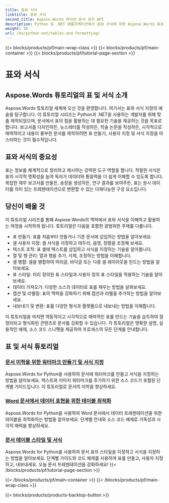 ```yaml
---
title: 표와 서식
linktitle: 표와 서식
second_title: Aspose.Words 파이썬 문서 관리 API
description: Python 및 .NET 애플리케이션에서 표와 서식에 대한 Aspose.Words 튜토리얼을 살펴보세요. 시각적으로 매력적인 문서를 위해 표를 만들고, 사용자 지정하고, 스타일을 지정하는 방법을 알아보세요.
weight: 16
url: /ko/python-net/tables-and-formatting/
---
```


{{< blocks/products/pf/main-wrap-class >}}
{{< blocks/products/pf/main-container >}}
{{< blocks/products/pf/tutorial-page-section >}}

# 표와 서식



## Aspose.Words 튜토리얼의 표 및 서식 소개

Aspose.Words 튜토리얼 세계에 오신 것을 환영합니다. 여기서는 표와 서식 지정의 예술을 탐구합니다. 이 튜토리얼 시리즈는 Python과 .NET을 사용하는 개발자를 위해 맞춤 제작되었으며, 문서에서 표의 힘을 활용하는 데 필요한 기술을 제공하는 것을 목표로 합니다. 보고서를 디자인하든, 뉴스레터를 작성하든, 학술 논문을 작성하든, 시각적으로 매력적이고 내용이 풍부한 문서를 제작하려면 표 만들기, 사용자 지정 및 서식 지정을 마스터하는 것이 필수적입니다.

## 표와 서식의 중요성

표는 정보를 체계적으로 정리하고 제시하는 강력한 도구 역할을 합니다. 적절한 서식은 표의 시각적 명확성을 높여 독자가 데이터와 통찰력을 더 쉽게 이해할 수 있도록 합니다. 복잡한 재무 보고서를 만들든, 송장을 생성하든, 연구 결과를 보여주든, 표는 원시 데이터를 의미 있는 프레젠테이션으로 변환할 수 있는 다재다능한 구성 요소입니다.

## 당신이 배울 것

이 튜토리얼 시리즈를 통해 Aspose.Words의 맥락에서 표와 서식을 이해하고 활용하는 여정을 시작하게 됩니다. 튜토리얼은 다음을 포함한 광범위한 주제를 다룹니다.

- 표 만들기: 표를 처음부터 만들거나 기존 문서에 삽입하는 방법을 알아보세요.
- 셀 사용자 지정: 셀 서식을 지정하고 테두리, 음영, 정렬을 조정해 보세요.
- 텍스트 조작: 표 셀에 텍스트를 삽입하고 서식을 지정하는 기술을 알아봅니다.
- 열 및 행 관리: 열과 행을 추가, 삭제, 조정하는 방법을 이해합니다.
- 셀 병합: 셀을 병합하여 머리글, 바닥글 또는 다중 셀 레이아웃을 만드는 방법을 알아보세요.
- 표 스타일: 미리 정의된 표 스타일과 사용자 정의 표 스타일을 적용하는 기술을 알아보세요.
- 데이터 가져오기: 다양한 소스의 데이터로 표를 채우는 방법을 살펴보세요.
- 캡션 및 라벨링: 표의 맥락을 강화하기 위해 캡션과 라벨을 추가하는 방법을 알아보세요.
- 내보내기 및 변환: 표를 다양한 형식과 플랫폼으로 내보내는 방법을 이해합니다.

이 튜토리얼을 마치면 역동적이고 시각적으로 매력적인 표를 만드는 기술을 습득하여 잘 정리되고 형식화된 콘텐츠로 문서를 강화할 수 있습니다. 각 튜토리얼은 명확한 설명, 실용적인 예제, 소스 코드 스니펫을 제공하여 프로세스의 모든 단계를 안내합니다.

## 표 및 서식 튜토리얼
### [문서 미학을 위한 워터마크 만들기 및 서식 지정](./manage-document-watermarks/)
Aspose.Words for Python을 사용하여 문서에 워터마크를 만들고 서식을 지정하는 방법을 알아보세요. 텍스트와 이미지 워터마크를 추가하기 위한 소스 코드가 포함된 단계별 가이드입니다. 이 튜토리얼로 문서의 미학을 향상하세요.
### [Word 문서에서 데이터 표현을 위한 테이블 최적화](./document-tables/)
Aspose.Words for Python을 사용하여 Word 문서에서 데이터 프레젠테이션을 위한 테이블을 최적화하는 방법을 알아보세요. 단계별 안내와 소스 코드 예제로 가독성과 시각적 매력을 향상하세요.
### [문서 테이블 스타일 및 서식](./document-table-styles-formatting/)
Aspose.Words for Python을 사용하여 문서 표의 스타일을 지정하고 서식을 지정하는 방법을 알아보세요. 단계별 가이드와 코드 예제를 사용하여 표를 만들고, 사용자 지정하고, 내보내세요. 오늘 문서 프레젠테이션을 강화하세요! 
{{< /blocks/products/pf/tutorial-page-section >}}

{{< /blocks/products/pf/main-container >}}
{{< /blocks/products/pf/main-wrap-class >}}

{{< blocks/products/products-backtop-button >}}
